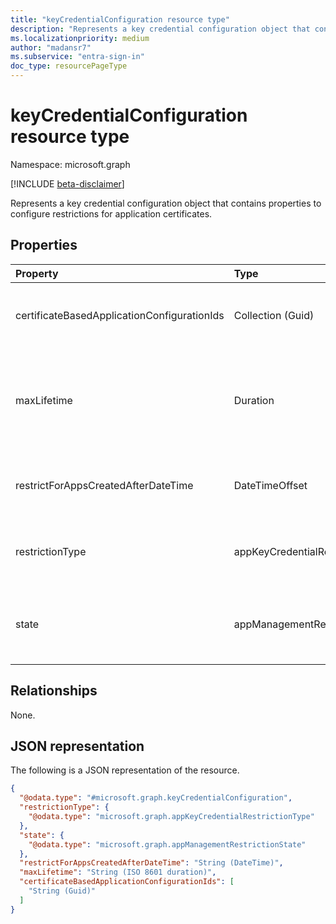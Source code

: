 ```yaml
---
title: "keyCredentialConfiguration resource type"
description: "Represents a key credential configuration object that contains properties to configure restrictions for application certificates."
ms.localizationpriority: medium
author: "madansr7"
ms.subservice: "entra-sign-in"
doc_type: resourcePageType
---
```


# keyCredentialConfiguration resource type

Namespace: microsoft.graph

[!INCLUDE [beta-disclaimer](../../includes/beta-disclaimer.md)]

Represents a key credential configuration object that contains properties to configure restrictions for application certificates.

## Properties

| Property                                    | Type                            | Description |
| :------------------------------------------ | :------------------------------ | :--------------------------------------------------------------------------------------------------------------------------------------- |
| certificateBasedApplicationConfigurationIds | Collection (Guid)               | Collection of Guids that point to the [certificateBasedApplicationConfiguration](../resources/certificatebasedapplicationconfiguration.md) that contains the collection of allowed root and intermediate certificate authorities.|
| maxLifetime                                 | Duration                        | String value indicating as maximum lifetime for key expiration, defined as an ISO 8601 duration. For example, `P4DT12H30M5S` represents a duration of four days, twelve hours, thirty minutes, and five seconds. This property is required when **restrictionType** is set to `keyLifetime`.|
| restrictForAppsCreatedAfterDateTime         | DateTimeOffset                  | Datetime timestamp indicating the date on or after which the apps are created that the policy restriction should apply to. For existing applications, the enforcement date can be back dated.|
| restrictionType                             | appKeyCredentialRestrictionType | The type of restriction being applied. Possible values are `asymmetricKeyLifetime`. Each value of restrictionType can be used only once per policy.|
| state                                       | appManagementRestrictionState   | String value indicating if the restriction will be evaluated. The possible values are: `enabled`, `disabled`. If `enabled`, the restriction will be evaluated. If `disabled`, the restriction will not be evaluated and so will not be enforced.|

## Relationships

None.

## JSON representation

The following is a JSON representation of the resource.

<!-- {
  "blockType": "resource",
  "@odata.type": "microsoft.graph.keyCredentialConfiguration"
}
-->

```json
{
  "@odata.type": "#microsoft.graph.keyCredentialConfiguration",
  "restrictionType": {
    "@odata.type": "microsoft.graph.appKeyCredentialRestrictionType"
  },
  "state": {
    "@odata.type": "microsoft.graph.appManagementRestrictionState"
  },
  "restrictForAppsCreatedAfterDateTime": "String (DateTime)",
  "maxLifetime": "String (ISO 8601 duration)",
  "certificateBasedApplicationConfigurationIds": [
    "String (Guid)"
  ]
}
```